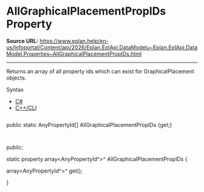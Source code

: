 # AllGraphicalPlacementPropIDs Property

**Source URL:** https://www.eplan.help/en-us/Infoportal/Content/api/2026/Eplan.EplApi.DataModelu~Eplan.EplApi.DataModel.Properties~AllGraphicalPlacementPropIDs.html

---

Returns an array of all property ids which can exist for GraphicalPlacement objects.

Syntax

- [C#](#i-syntax-CS)
- [C++/CLI](#i-syntax-CPP2005)

```
```
public static AnyPropertyId[] AllGraphicalPlacementPropIDs {get;}
```
```

```
```
public:

static property array<AnyPropertyId^>^ AllGraphicalPlacementPropIDs {

   array<AnyPropertyId^>^ get();

}
```
```
